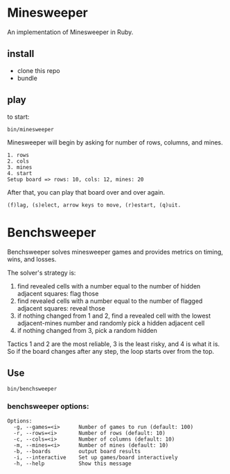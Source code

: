 # Minesweeper

An implementation of Minesweeper in Ruby. 

## install

- clone this repo
- bundle

## play

to start:

```
bin/minesweeper
```

Minesweeper will begin by asking for number of rows, columns, and mines.

```
1. rows
2. cols
3. mines
4. start
Setup board => rows: 10, cols: 12, mines: 20
```

After that, you can play that board over and over again.

```
(f)lag, (s)elect, arrow keys to move, (r)estart, (q)uit.
```

# Benchsweeper

Benchsweeper solves minesweeper games and provides metrics on timing, wins, and losses.

The solver's strategy is:

1. find revealed cells with a number equal to the number of hidden adjacent squares: flag those
2. find revealed cells with a number equal to the number of flagged adjacent squares: reveal those
3. if nothing changed from 1 and 2, find a revealed cell with the lowest adjacent-mines number and randomly pick a hidden adjacent cell
4. if nothing changed from 3, pick a random hidden

Tactics 1 and 2 are the most reliable, 3 is the least risky, and 4 is what it is. So if the board changes after any step, the loop starts over from the top.

## Use

```
bin/benchsweeper
```

### benchsweeper options:

```
Options:
  -g, --games=<i>      Number of games to run (default: 100)
  -r, --rows=<i>       Number of rows (default: 10)
  -c, --cols=<i>       Number of columns (default: 10)
  -m, --mines=<i>      Number of mines (default: 10)
  -b, --boards         output board results
  -i, --interactive    Set up games/board interactively
  -h, --help           Show this message
```
